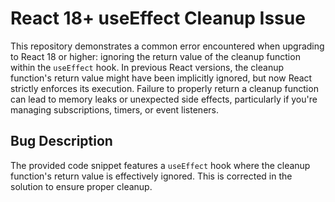 # React 18+ useEffect Cleanup Issue

This repository demonstrates a common error encountered when upgrading to React 18 or higher: ignoring the return value of the cleanup function within the `useEffect` hook.  In previous React versions, the cleanup function's return value might have been implicitly ignored, but now React strictly enforces its execution.  Failure to properly return a cleanup function can lead to memory leaks or unexpected side effects, particularly if you're managing subscriptions, timers, or event listeners.

## Bug Description
The provided code snippet features a `useEffect` hook where the cleanup function's return value is effectively ignored. This is corrected in the solution to ensure proper cleanup.